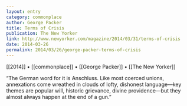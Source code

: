 ```yaml
---
layout: entry
category: commonplace
author: George Packer
title: Terms of Crisis
publication: The New Yorker
link: http://www.newyorker.com/magazine/2014/03/31/terms-of-crisis
date: 2014-03-26
permalink: 2014/03/26/george-packer-terms-of-crisis
---
```


[[2014]] • [[commonplace]] • [[George Packer]] • [[The New Yorker]]

“The German word for it is Anschluss. Like most coerced unions, annexations come wreathed in clouds of lofty, dishonest language—key themes are popular will, historic grievance, divine providence—but they almost always happen at the end of a gun.”